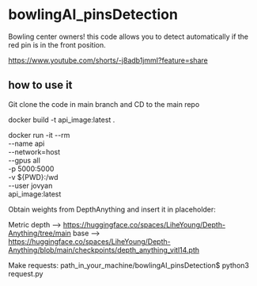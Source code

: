 # bowlingAI_pinsDetection
Bowling center owners! this code allows you to detect automatically if the red pin is in the front position.

https://www.youtube.com/shorts/-j8adb1jmmI?feature=share

## how to use it
Git clone the code in main branch and CD to the main repo

docker build -t api_image:latest .

docker run -it --rm \
  --name api \
  --network=host \
  --gpus all \
  -p 5000:5000 \
  -v ${PWD}:/wd \
  --user jovyan \
  api_image:latest

Obtain weights from DepthAnything and insert it in placeholder:

Metric depth --> https://huggingface.co/spaces/LiheYoung/Depth-Anything/tree/main
 base --> https://huggingface.co/spaces/LiheYoung/Depth-Anything/blob/main/checkpoints/depth_anything_vitl14.pth

Make requests: 
path_in_your_machine/bowlingAI_pinsDetection$ python3 request.py

